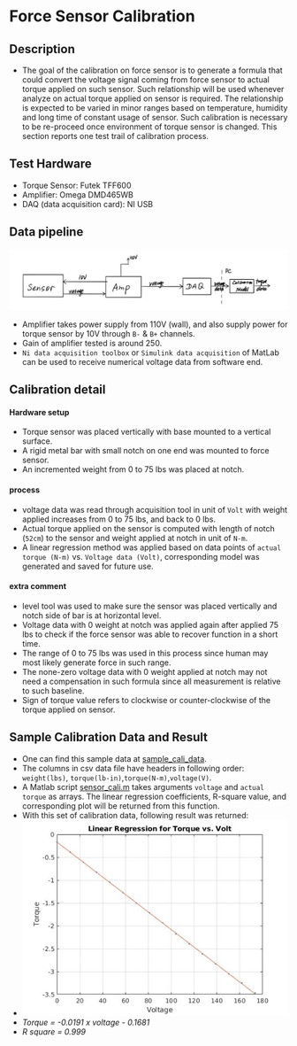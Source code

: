 # Force Sensor Calibration

## Description
- The goal of the calibration on force sensor is to generate a formula that could convert the voltage signal coming from force sensor to actual torque applied on such sensor. Such relationship will be used whenever analyze on actual torque applied on sensor is required. The relationship is expected to be varied in minor ranges based on temperature, humidity and long time of constant usage of sensor. Such calibration is necessary to be re-proceed once environment of torque sensor is changed. This section reports one test trail of calibration process.


## Test Hardware 
- Torque Sensor: Futek TFF600
- Amplifier: Omega DMD465WB
- DAQ (data acquisition card): NI USB

## Data pipeline
![calibration_pipline.jpg](https://github.com/monkalynn813/children_ability_assessment_sys/blob/master/calibration/img/calibration_pipeline.jpg)
- Amplifier takes power supply from 110V (wall), and also supply power for torque sensor by 10V through `B-` & `B+` channels.
- Gain of amplifier tested is around 250.
- `Ni data acquisition toolbox` or `Simulink data acquisition` of MatLab can be used to receive numerical voltage data from software end.

## Calibration detail
#### Hardware setup
- Torque sensor was placed vertically with base mounted to a vertical surface.
- A rigid metal bar with small notch on one end was mounted to force sensor.
- An incremented weight from 0 to 75 lbs was placed at notch.
#### process
- voltage data was read through acquisition tool in unit of `Volt` with weight applied increases from 0 to 75 lbs, and back to 0 lbs.
- Actual torque applied on the sensor is computed with length of notch (`52cm`) to the sensor and weight applied at notch in unit of `N-m`.
- A linear regression method was applied based on data points of `actual torque (N-m)` vs. `Voltage data (Volt)`, corresponding model was generated and saved for future use.

#### extra comment
- level tool was used to make sure the sensor was placed vertically and notch side of bar is at horizontal level.
- Voltage data with 0 weight at notch was applied again after applied 75 lbs to check if the force sensor was able to recover function in a short time.
- The range of 0 to 75 lbs was used in this process since human may most likely generate force in such range.
- The none-zero voltage data with 0 weight applied at notch may not need a compensation in such formula since all measurement is relative to such baseline.
- Sign of torque value refers to clockwise or counter-clockwise of the torque applied on sensor.

## Sample Calibration Data and Result
- One can find this sample data at [sample_cali_data](https://github.com/monkalynn813/children_ability_assessment_sys/blob/master/calibration/sample_cali_data.csv).
- The columns in csv data file have headers in following order: `weight(lbs)`, `torque(lb-in)`,`torque(N-m)`,`voltage(V)`.
- A Matlab script [sensor_cali.m](https://github.com/monkalynn813/children_ability_assessment_sys/blob/master/calibration/sensor_cali.m) takes arguments `voltage` and `actual torque` as arrays. The linear regression coefficients, R-square value, and corresponding plot will be returned from this function.
- With this set of calibration data, following result was returned:
- ![sample_cali.jpg](https://github.com/monkalynn813/children_ability_assessment_sys/blob/master/calibration/img/sample_cali.jpg)
- *Torque = -0.0191 x voltage - 0.1681*
- *R square = 0.999*

  
